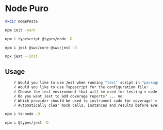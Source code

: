 # Node Puro


```bash
mkdir nomePAsta 
```
```bash
npm init -yarn
```
```bash
npm i typescript @types/node -D
```
```bash
npm i jest @swc/core @swc/jest -D
```
```bash
npx jest --init
```
## Usage
```bash
	√ Would you like to use Jest when running "test" script in "package.json"? ... yes
	√ Would you like to use Typescript for the configuration file? ... yes
	√ Choose the test environment that will be used for testing » node
	√ Do you want Jest to add coverage reports? ... no
	√ Which provider should be used to instrument code for coverage? » v8
	√ Automatically clear mock calls, instances and results before every test? ... Yes
```	
```bash
npm i ts-node -D
```
```bash
npm i @types/jest -D
```
